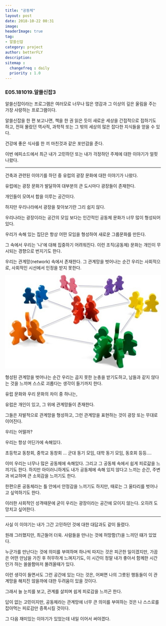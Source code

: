 ```yaml
---
title: "공동체"
layout: post
date: 2018-10-22 00:31
image: 
headerImage: true
tag:
- 알쓸신잡
category: project
author: betterFLY
description:
sitemap :
  changefreq : daily
  priority : 1.0
---
```


### E05.181019.알쓸신잡3

알쓸신잡이라는 프로그램은 여러모로 너무나 많은 영감과 그 이상의 깊은 울림을 주는 가장 사랑하는 프로그램이다.

알쓸신잡을 한 편 보고나면, 책을 한 권 읽은 듯이 새로운 세상을 간접적으로 접하기도 하고, 전혀 몰랐던 역사적, 과학적 또는 그 밖의 세상의 많은 잡다한 지식들을 얻을 수 있다.

건강에 좋은 식사를 한 끼 마친것과 같은 포만감을 준다.

이번 에피소드에서 최근 내가 고민하던 또는 내가 걱정하던 주제에 대한 이야기가 얼핏 나왔다.

---

건축과 관련된 이야기를 하던 중 유럽의 광장 문화에 대한 이야기가 나왔다.

유럽에는 광장 문화가 발달하여 대부분의 큰 도시마다 광장들이 존재한다.

개인들이 모여서 합을 이루는 공간이다.

하지만 우리나라에서 광장을 찾아보기란 그리 쉽지 않다.

우리나라는 광장이라는 공간의 모임 보다는 인간적인 공동체 문화가 너무 많이 형성되어 있다.

우리가 속해 있는 집단은 항상 어떤 모임을 형성하여 새로운 그룹문화를 만든다.

그 속에서 우리는 '나'에 대해 집중하기 어려워진다. 이런 조직(공동체) 문화는 개인이 무시되는 경향으로 번지기도 한다.

우리는 관계망(network) 속에서 존재한다. 그 관계망을 벗어나는 순간 우리는 사회적으로, 사회적인 시선에서 인정을 받지 못한다.

![관계망](/assets/images/181022/infra_network.png)

형성된 관계망을 벗어나는 순간 우리는 곱지 못한 눈총을 받기도하고, 남들과 같지 않다는 것을 느끼며 스스로 괴롭다는 생각이 들기까지 한다.

유럽 문화와 우리 문화의 차이 중 하나는,

유럽은 개인이 있고, 그 위에 관계망들이 존재한다. 

그들은 자발적으로 관계망을 형성하고, 그런 관계망을 표현하는 것이 광장 또는 무대로 이어진다.

우리는 어떨까?

우리는 항상 어딘가에 속해있다.

초등학교 동창회, 중학교 동창회 ... 군대 동기 모임, 대학 동기 모임, 동호회 등등....

이미 우리는 너무나 많은 공동체에 속해있다. 그리고 그 공동체 속에서 쉽게 피로갊을 느끼기도 한다.
하지만 아이러니하게도 내가 공동체에 속해 있지 않다고 느끼는 순간, 주변과 비교하며 큰 소외감을 느끼기도 한다. 

한편으론 공동체라는 틀 안에서 안정감을 느끼기도 하지만, 때로는 그 울타리를 벗어나고 싶억하기도 한다.

이러한 사회적인 성격때문에 굳이 우리는 광장이라는 공간에 모이지 않는다. 오히려 도망치고 싶어한다.

---

사실 이 이야기는 내가 그간 고민하던 것에 대한 대답과도 같이 들렸다.

원래 그러했지만, 최근들어 더욱. 사람들을 만나는 것에 허망함(?)을 느끼던 떄가 있었다.

누군가를 만난다는 것에 의미를 부여하며 하나씩 따지는 것은 피곤한 일이겠지만, 가끔은 어떤 만남을 가진 후 허무하게 느껴지기도, 이 시간이 정말 내가 좋아서 함께한 시간인가 하는 쓸쓸함마저 몰려올때가 있다.

이런 생각이 들면서도 그런 공간에 있는 다는 것은, 어쩌면 나의 그릇된 행동들이 이 관계망을 해치진 않을까에 대한 두려움이 있을 것이다.

그래서 늘 눈치를 보고, 관계를 살피며 쉽게 피로감을 느끼곤 한다.

답이 없는 고민이지만, 공동체라는 관계망에 너무 큰 의미를 부여하는 것은 나 스스로를 잡아먹는 피로감만 증폭시킬 것이다.

그 다음 재미있는 이야기가 있었는데 내일 이어서 써야겠다.


